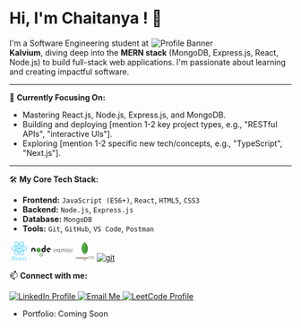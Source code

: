# Hi, I'm Chaitanya ! 👋

<a href="[Link to your Portfolio/LinkedIn - Optional]">
  <img align="right" width="250" src="[Link to a MERN stack logo or simple coding GIF]" alt="Profile Banner">
</a>

I'm a Software Engineering student at **Kalvium**, diving deep into the **MERN stack** (MongoDB, Express.js, React, Node.js) to build full-stack web applications. I'm passionate about learning and creating impactful software.

---

🌱 **Currently Focusing On:**

*   Mastering React.js, Node.js, Express.js, and MongoDB.
*   Building and deploying [mention 1-2 key project types, e.g., "RESTful APIs", "interactive UIs"].
*   Exploring [mention 1-2 specific new tech/concepts, e.g., "TypeScript", "Next.js"].

---

🛠️ **My Core Tech Stack:**

*   **Frontend:** `JavaScript (ES6+)`, `React`, `HTML5`, `CSS3`
*   **Backend:** `Node.js`, `Express.js`
*   **Database:** `MongoDB`
*   **Tools:** `Git`, `GitHub`, `VS Code`, `Postman`

<p align="left">
  <a href="https://reactjs.org/" target="_blank" rel="noreferrer"><img src="https://raw.githubusercontent.com/devicons/devicon/master/icons/react/react-original-wordmark.svg" alt="react" width="35" height="35"/></a>
  <a href="https://nodejs.org" target="_blank" rel="noreferrer"><img src="https://raw.githubusercontent.com/devicons/devicon/master/icons/nodejs/nodejs-original-wordmark.svg" alt="nodejs" width="35" height="35"/></a>
  <a href="https://expressjs.com" target="_blank" rel="noreferrer"><img src="https://raw.githubusercontent.com/devicons/devicon/master/icons/express/express-original-wordmark.svg" alt="express" width="35" height="35"/></a>
  <a href="https://www.mongodb.com/" target="_blank" rel="noreferrer"><img src="https://raw.githubusercontent.com/devicons/devicon/master/icons/mongodb/mongodb-original-wordmark.svg" alt="mongodb" width="35" height="35"/></a>
  <a href="https://git-scm.com/" target="_blank" rel="noreferrer"><img src="https://www.vectorlogo.zone/logos/git-scm/git-scm-icon.svg" alt="git" width="35" height="35"/></a>
</p>



📫 **Connect with me:**

<p align="left">
  <a href="https://www.linkedin.com/in/chaitanya-pawar-675306329/" target="_blank">
    <img src="https://img.shields.io/badge/LinkedIn-%230077B5.svg?&style=for-the-badge&logo=linkedin&logoColor=white" alt="LinkedIn Profile" />
  </a>
  <a href="mailto:Chaitanya09pawar@gmail.com" target="_blank">
    <img src="https://img.shields.io/badge/Gmail-D14836.svg?&style=for-the-badge&logo=gmail&logoColor=white" alt="Email Me" />
  </a>
  <a href="https://leetcode.com/u/Number_k/" target="_blank">
    <img src="https://img.shields.io/badge/LeetCode-FFA116.svg?&style=for-the-badge&logo=LeetCode&logoColor=black" alt="LeetCode Profile" />
  </a>
  <!-- For the portfolio, since it's 'coming soon', a non-clickable text or a placeholder is best -->
  <!-- <img src="https://img.shields.io/badge/Portfolio-Soon-lightgrey.svg?&style=for-the-badge&logo=briefcase&logoColor=black" alt="Portfolio Coming Soon" /> -->
</p>

*   Portfolio: Coming Soon

